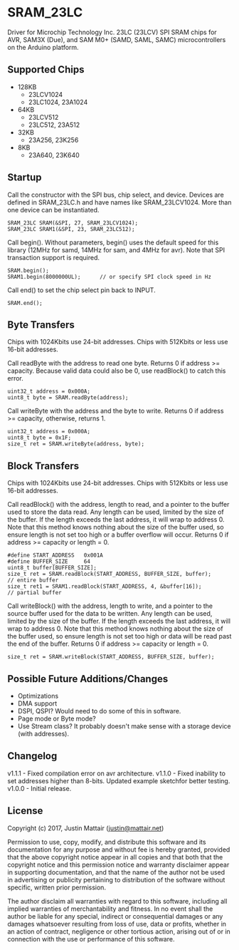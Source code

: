 # SRAM_23LC

Driver for Microchip Technology Inc. 23LC (23LCV) SPI SRAM chips for
AVR, SAM3X (Due), and SAM M0+ (SAMD, SAML, SAMC) microcontrollers on
the Arduino platform.

## Supported Chips

* 128KB
  * 23LCV1024
  * 23LC1024, 23A1024
* 64KB
  * 23LCV512
  * 23LC512, 23A512
* 32KB
  * 23A256, 23K256
* 8KB
  * 23A640, 23K640

## Startup

Call the constructor with the SPI bus, chip select, and device. Devices are defined
in SRAM_23LC.h and have names like SRAM_23LCV1024. More than one device can be instantiated.

```
SRAM_23LC SRAM(&SPI, 27, SRAM_23LCV1024);
SRAM_23LC SRAM1(&SPI, 23, SRAM_23LC512);
```

Call begin(). Without parameters, begin() uses the default speed for this library (12MHz
for samd, 14MHz for sam, and 4MHz for avr). Note that SPI transaction support is required.

```
SRAM.begin();
SRAM1.begin(8000000UL);      // or specify SPI clock speed in Hz
```

Call end() to set the chip select pin back to INPUT.

```
SRAM.end();
```

## Byte Transfers

Chips with 1024Kbits use 24-bit addresses. Chips with 512Kbits or less use 16-bit addresses.

Call readByte with the address to read one byte. Returns 0 if address >= capacity.
Because valid data could also be 0, use readBlock() to catch this error.

```
uint32_t address = 0x000A;
uint8_t byte = SRAM.readByte(address);
```

Call writeByte with the address and the byte to write. Returns 0 if address >= capacity,
otherwise, returns 1.

```
uint32_t address = 0x000A;
uint8_t byte = 0x1F;
size_t ret = SRAM.writeByte(address, byte);
```

## Block Transfers

Chips with 1024Kbits use 24-bit addresses. Chips with 512Kbits or less use 16-bit addresses.

Call readBlock() with the address, length to read, and a pointer to the buffer used to
store the data read. Any length can be used, limited by the size of the buffer. If the length
exceeds the last address, it will wrap to address 0. Note that this method knows nothing about
the size of the buffer used, so ensure length is not set too high or a buffer overflow will
occur. Returns 0 if address >= capacity or length = 0.

```
#define START_ADDRESS   0x001A
#define BUFFER_SIZE     64
uint8_t buffer[BUFFER_SIZE];
size_t ret = SRAM.readBlock(START_ADDRESS, BUFFER_SIZE, buffer);        // entire buffer
size_t ret1 = SRAM1.readBlock(START_ADDRESS, 4, &buffer[16]);           // partial buffer
```

Call writeBlock() with the address, length to write, and a pointer to the source buffer used
for the data to be written. Any length can be used, limited by the size of the buffer. If the
length exceeds the last address, it will wrap to address 0. Note that this method knows nothing
about the size of the buffer used, so ensure length is not set too high or data will be read
past the end of the buffer. Returns 0 if address >= capacity or length = 0.

```
size_t ret = SRAM.writeBlock(START_ADDRESS, BUFFER_SIZE, buffer);
```

## Possible Future Additions/Changes

* Optimizations
* DMA support
* DSPI, QSPI? Would need to do some of this in software.
* Page mode or Byte mode?
* Use Stream class? It probably doesn't make sense with a storage device (with addresses).

## Changelog

v1.1.1 - Fixed compilation error on avr architecture.
v1.1.0 - Fixed inability to set addresses higher than 8-bits. Updated example sketchfor better testing.
v1.0.0 - Initial release.

## License

Copyright (c) 2017, Justin Mattair (justin@mattair.net)

Permission to use, copy, modify, and distribute this software
and its documentation for any purpose and without fee is hereby
granted, provided that the above copyright notice appear in all
copies and that both that the copyright notice and this
permission notice and warranty disclaimer appear in supporting
documentation, and that the name of the author not be used in
advertising or publicity pertaining to distribution of the
software without specific, written prior permission.

The author disclaim all warranties with regard to this
software, including all implied warranties of merchantability
and fitness.  In no event shall the author be liable for any
special, indirect or consequential damages or any damages
whatsoever resulting from loss of use, data or profits, whether
in an action of contract, negligence or other tortious action,
arising out of or in connection with the use or performance of
this software.
